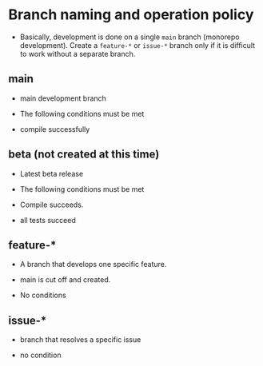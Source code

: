 # Branch naming and operation policy

* Basically, development is done on a single `main` branch (monorepo development). Create a `feature-*` or `issue-*` branch only if it is difficult to work without a separate branch.

## main

* main development branch
* The following conditions must be met

* compile successfully

## beta (not created at this time)

* Latest beta release
* The following conditions must be met

* Compile succeeds.
* all tests succeed

## feature-*

* A branch that develops one specific feature.
* main is cut off and created.

* No conditions

## issue-*

* branch that resolves a specific issue

* no condition
